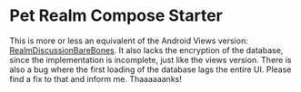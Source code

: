 # Pet Realm Compose Starter

This is more or less an equivalent of the Android Views version: [RealmDiscussionBareBones](https://github.com/Maximillian360/RealmDiscussionBareBones). 
It also lacks the encryption of the database, since the implementation is incomplete, just like the views version. 
There is also a bug where the first loading of the database lags the entire UI. Please find a fix to that and inform me. Thaaaaaanks!
